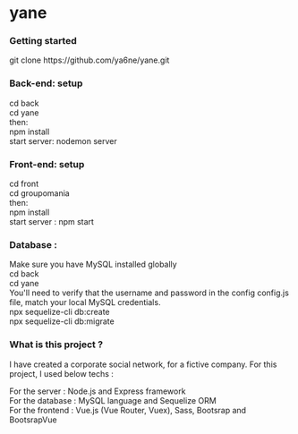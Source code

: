 # yane
<h3>Getting started</h3>
git clone https://github.com/ya6ne/yane.git
<h3>Back-end: setup</h3>
cd back</br>
cd yane</br>
then: </br>
npm install</br>
start server: nodemon server
<h3>Front-end: setup</h3>
cd front</br>
cd groupomania</br>
then:</br>
npm install</br>
start server : npm start
<h3>Database :</h3>
Make sure you have MySQL installed globally </br>
cd back</br>
cd yane</br>
You'll need to verify that the username and password in the config config.js file, match your local MySQL credentials.</br>
npx sequelize-cli db:create</br>
npx sequelize-cli db:migrate
<h3>What is this project ?</h3>
I have created a corporate social network, for a fictive company. For this project, I used below techs :

For the server : Node.js and Express framework</br>
For the database : MySQL language and Sequelize ORM</br>
For the frontend : Vue.js (Vue Router, Vuex), Sass, Bootsrap and BootsrapVue


